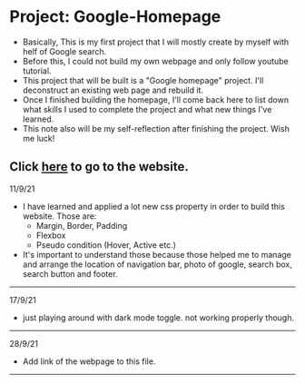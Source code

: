 # Project: Google-Homepage

* Basically, This is my first project that I will mostly create by myself
with helf of Google search. 
* Before this, I could not build my own webpage and only follow youtube tutorial.
* This project that will be built is a "Google homepage" project. I'll 
deconstruct an existing web page and rebuild it.
* Once I finished building the homepage, I'll come back here to list down what
skills I used to complete the project and what new things I've learned. 
* This note also will be my self-reflection after finishing the project. Wish me
luck!

Click [here](https://danielhakim98.github.io/google-homepage/ "Google Homepage") to go to the website.
---

11/9/21
* I have learned and applied a lot new css property in order to build this website. Those are:
    * Margin, Border, Padding
    * Flexbox
    * Pseudo condition (Hover, Active etc.)
* It's important to understand those because those helped me to manage and arrange the location of navigation
bar, photo of google, search box, search button and footer.
---

17/9/21
* just playing around with dark mode toggle. not working properly though.
---
28/9/21
* Add link of the webpage to this file.
---
